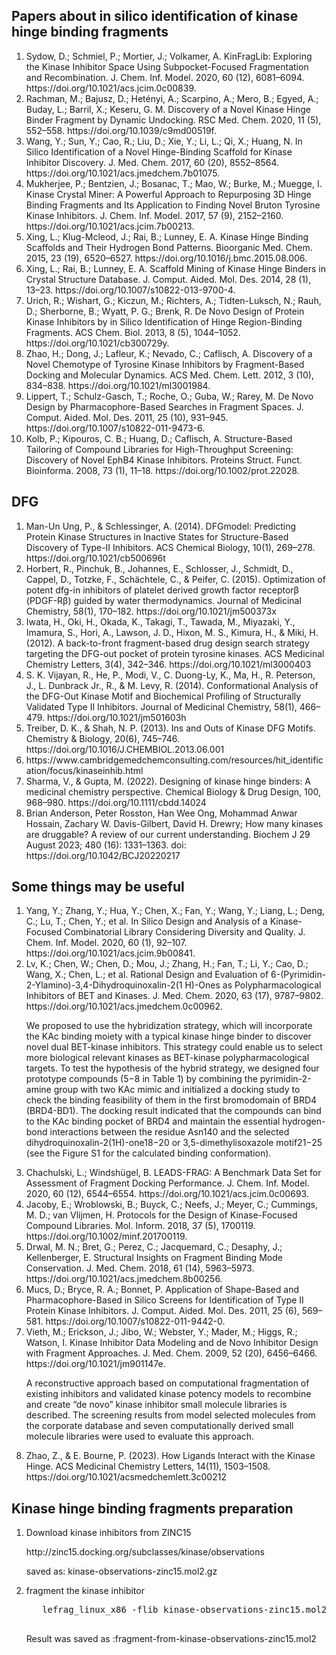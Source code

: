 <h2>Papers about in silico identification of kinase hinge binding fragments</h2>
<ol>
   <li>Sydow, D.; Schmiel, P.; Mortier, J.; Volkamer, A. KinFragLib: Exploring the Kinase Inhibitor Space Using Subpocket-Focused Fragmentation and Recombination. J. Chem. Inf. Model. 2020, 60 (12), 6081–6094. https://doi.org/10.1021/acs.jcim.0c00839.</li>
   <li>Rachman, M.; Bajusz, D.; Hetényi, A.; Scarpino, A.; Mero, B.; Egyed, A.; Buday, L.; Barril, X.; Keseru, G. M. Discovery of a Novel Kinase Hinge Binder Fragment by Dynamic Undocking. RSC Med. Chem. 2020, 11 (5), 552–558. https://doi.org/10.1039/c9md00519f.</li>
   <li>Wang, Y.; Sun, Y.; Cao, R.; Liu, D.; Xie, Y.; Li, L.; Qi, X.; Huang, N. In Silico Identification of a Novel Hinge-Binding Scaffold for Kinase Inhibitor Discovery. J. Med. Chem. 2017, 60 (20), 8552–8564. https://doi.org/10.1021/acs.jmedchem.7b01075.</li>
   <li>Mukherjee, P.; Bentzien, J.; Bosanac, T.; Mao, W.; Burke, M.; Muegge, I. Kinase Crystal Miner: A Powerful Approach to Repurposing 3D Hinge Binding Fragments and Its Application to Finding Novel Bruton Tyrosine Kinase Inhibitors. J. Chem. Inf. Model. 2017, 57 (9), 2152–2160. https://doi.org/10.1021/acs.jcim.7b00213.</li>
   <li>Xing, L.; Klug-Mcleod, J.; Rai, B.; Lunney, E. A. Kinase Hinge Binding Scaffolds and Their Hydrogen Bond Patterns. Bioorganic Med. Chem. 2015, 23 (19), 6520–6527. https://doi.org/10.1016/j.bmc.2015.08.006.</li>
   <li>Xing, L.; Rai, B.; Lunney, E. A. Scaffold Mining of Kinase Hinge Binders in Crystal Structure Database. J. Comput. Aided. Mol. Des. 2014, 28 (1), 13–23. https://doi.org/10.1007/s10822-013-9700-4.</li>
   <li>Urich, R.; Wishart, G.; Kiczun, M.; Richters, A.; Tidten-Luksch, N.; Rauh, D.; Sherborne, B.; Wyatt, P. G.; Brenk, R. De Novo Design of Protein Kinase Inhibitors by in Silico Identification of Hinge Region-Binding Fragments. ACS Chem. Biol. 2013, 8 (5), 1044–1052. https://doi.org/10.1021/cb300729y.</li>
   <li>Zhao, H.; Dong, J.; Lafleur, K.; Nevado, C.; Caflisch, A. Discovery of a Novel Chemotype of Tyrosine Kinase Inhibitors by Fragment-Based Docking and Molecular Dynamics. ACS Med. Chem. Lett. 2012, 3 (10), 834–838. https://doi.org/10.1021/ml3001984.</li>
   <li>Lippert, T.; Schulz-Gasch, T.; Roche, O.; Guba, W.; Rarey, M. De Novo Design by Pharmacophore-Based Searches in Fragment Spaces. J. Comput. Aided. Mol. Des. 2011, 25 (10), 931–945. https://doi.org/10.1007/s10822-011-9473-6.</li>
   <li>Kolb, P.; Kipouros, C. B.; Huang, D.; Caflisch, A. Structure-Based Tailoring of Compound Libraries for High-Throughput Screening: Discovery of Novel EphB4 Kinase Inhibitors. Proteins Struct. Funct. Bioinforma. 2008, 73 (1), 11–18. https://doi.org/10.1002/prot.22028.</p>
   
</ol>
<h2>DFG</h2>
<ol>
   <li>Man-Un Ung, P., & Schlessinger, A. (2014). DFGmodel: Predicting Protein Kinase Structures in Inactive States for Structure-Based Discovery of Type-II Inhibitors. ACS Chemical Biology, 10(1), 269–278. https://doi.org/10.1021/cb500696t</li>
   <li>Horbert, R., Pinchuk, B., Johannes, E., Schlosser, J., Schmidt, D., Cappel, D., Totzke, F., Schächtele, C., & Peifer, C. (2015). Optimization of potent dfg-in inhibitors of platelet derived growth factor receptorβ (PDGF-Rβ) guided by water thermodynamics. Journal of Medicinal Chemistry, 58(1), 170–182. https://doi.org/10.1021/jm500373x</li>
   <li>Iwata, H., Oki, H., Okada, K., Takagi, T., Tawada, M., Miyazaki, Y., Imamura, S., Hori, A., Lawson, J. D., Hixon, M. S., Kimura, H., & Miki, H. (2012). A back-to-front fragment-based drug design search strategy targeting the DFG-out pocket of protein tyrosine kinases. ACS Medicinal Chemistry Letters, 3(4), 342–346. https://doi.org/10.1021/ml3000403</li>
   <li>S. K. Vijayan, R., He, P., Modi, V., C. Duong-Ly, K., Ma, H., R. Peterson, J., L. Dunbrack Jr., R., & M. Levy, R. (2014). Conformational Analysis of the DFG-Out Kinase Motif and Biochemical Profiling of Structurally Validated Type II Inhibitors. Journal of Medicinal Chemistry, 58(1), 466–479. https://doi.org/10.1021/jm501603h</li>
   <li>Treiber, D. K., & Shah, N. P. (2013). Ins and Outs of Kinase DFG Motifs. Chemistry & Biology, 20(6), 745–746. https://doi.org/10.1016/J.CHEMBIOL.2013.06.001</li>
   <li>https://www.cambridgemedchemconsulting.com/resources/hit_identification/focus/kinaseinhib.html</li>
   <li>Sharma, V., & Gupta, M. (2022). Designing of kinase hinge binders: A medicinal chemistry perspective. Chemical Biology & Drug Design, 100, 968–980. https://doi.org/10.1111/cbdd.14024</li>
   <li>Brian Anderson, Peter Rosston, Han Wee Ong, Mohammad Anwar Hossain, Zachary W. Davis-Gilbert, David H. Drewry; How many kinases are druggable? A review of our current understanding. Biochem J 29 August 2023; 480 (16): 1331–1363. doi: https://doi.org/10.1042/BCJ20220217</li>
</ol>

<h2>Some things may be useful</h2>

<ol>
   <li>Yang, Y.; Zhang, Y.; Hua, Y.; Chen, X.; Fan, Y.; Wang, Y.; Liang, L.; Deng, C.; Lu, T.; Chen, Y.; et al. In Silico Design and Analysis of a Kinase-Focused Combinatorial Library Considering Diversity and Quality. J. Chem. Inf. Model. 2020, 60 (1), 92–107. https://doi.org/10.1021/acs.jcim.9b00841.</li>
  <li>Lv, K.; Chen, W.; Chen, D.; Mou, J.; Zhang, H.; Fan, T.; Li, Y.; Cao, D.; Wang, X.; Chen, L.; et al. Rational Design and Evaluation of 6-(Pyrimidin-2-Ylamino)-3,4-Dihydroquinoxalin-2(1 H)-Ones as Polypharmacological Inhibitors of BET and Kinases. J. Med. Chem. 2020, 63 (17), 9787–9802. https://doi.org/10.1021/acs.jmedchem.0c00962.</li>
   <p>We proposed to use the hybridization strategy, which will incorporate the KAc binding moiety with a typical kinase hinge binder to discover novel dual BET-kinase inhibitors. This strategy could enable us to select more biological relevant kinases as BET-kinase polypharmacological targets. To test the hypothesis of the hybrid strategy, we designed four prototype compounds (5−8 in Table 1) by combining the pyrimidin-2-amine group with two KAc mimic and initialized a docking study to check the binding feasibility of them in the first bromodomain of BRD4
(BRD4-BD1). The docking result indicated that the compounds can bind to the KAc binding pocket of BRD4 and maintain the essential hydrogen-bond interactions between the residue Asn140 and the selected dihydroquinoxalin-2(1H)-one18−20 or 3,5-dimethylisoxazole motif21−25 (see the Figure
S1 for the calculated binding conformation).</p>
   <li>Chachulski, L.; Windshügel, B. LEADS-FRAG: A Benchmark Data Set for Assessment of Fragment Docking Performance. J. Chem. Inf. Model. 2020, 60 (12), 6544–6554. https://doi.org/10.1021/acs.jcim.0c00693.</li>
   <li> Jacoby, E.; Wroblowski, B.; Buyck, C.; Neefs, J.; Meyer, C.; Cummings, M. D.; van Vlijmen, H. Protocols for the Design of Kinase-Focused Compound Libraries. Mol. Inform. 2018, 37 (5), 1700119. https://doi.org/10.1002/minf.201700119.</li>
   <li>Drwal, M. N.; Bret, G.; Perez, C.; Jacquemard, C.; Desaphy, J.; Kellenberger, E. Structural Insights on Fragment Binding Mode Conservation. J. Med. Chem. 2018, 61 (14), 5963–5973. https://doi.org/10.1021/acs.jmedchem.8b00256.</li>
   <li>Mucs, D.; Bryce, R. A.; Bonnet, P. Application of Shape-Based and Pharmacophore-Based in Silico Screens for Identification of Type II Protein Kinase Inhibitors. J. Comput. Aided. Mol. Des. 2011, 25 (6), 569–581. https://doi.org/10.1007/s10822-011-9442-0.</li>
   <li>Vieth, M.; Erickson, J.; Jibo, W.; Webster, Y.; Mader, M.; Higgs, R.; Watson, I. Kinase Inhibitor Data Modeling and de Novo Inhibitor Design with Fragment Approaches. J. Med. Chem. 2009, 52 (20), 6456–6466. https://doi.org/10.1021/jm901147e.</li>
   <p>A reconstructive approach based on computational fragmentation of existing inhibitors and validated kinase potency models to recombine and create “de novo” kinase inhibitor small molecule libraries is described. The screening results from model selected molecules from the corporate database and seven computationally derived small molecule libraries were used to evaluate this approach. </p>
   <li>Zhao, Z., & E. Bourne, P. (2023). How Ligands Interact with the Kinase Hinge. ACS Medicinal Chemistry Letters, 14(11), 1503–1508. https://doi.org/10.1021/acsmedchemlett.3c00212</li>
</ol>

<h2>Kinase hinge binding fragments preparation</h2>
<ol>
   <li>Download kinase inhibitors from ZINC15</li>
   <p>http://zinc15.docking.org/subclasses/kinase/observations</p>
   <p>saved as: kinase-observations-zinc15.mol2.gz</p>
   <li>fragment the kinase inhibitor</li>
   <pre lang="python">
   lefrag_linux_x86 -flib kinase-observations-zinc15.mol2
   </pre>
   <p>Result was saved as :fragment-from-kinase-observations-zinc15.mol2</pre>
</ol>
